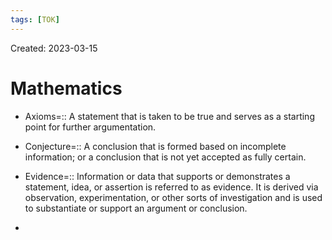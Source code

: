 ```yaml
---
tags: [TOK] 
---
```

Created: 2023-03-15

# Mathematics

- Axioms=:: A statement that is taken to be true and serves as a starting point for further argumentation.
<!--SR:!2023-04-14,5,150-->
- Conjecture=:: A conclusion that is formed based on incomplete information; or a conclusion that is not yet accepted as fully certain.
<!--SR:!2023-04-24,11,170-->
- Evidence=:: Information or data that supports or demonstrates a statement, idea, or assertion is referred to as evidence. It is derived via observation, experimentation, or other sorts of investigation and is used to substantiate or support an argument or conclusion.
<!--SR:!2023-04-14,6,170-->
- 
